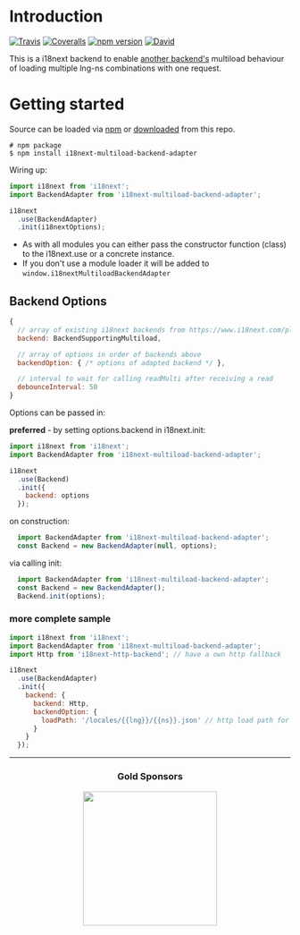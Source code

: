 # Introduction

[![Travis](https://img.shields.io/travis/i18next/i18next-multiload-backend-adapter/master.svg?style=flat-square)](https://travis-ci.org/i18next-multiload-backend-adapter)
[![Coveralls](https://img.shields.io/coveralls/i18next/i18next-multiload-backend-adapter/master.svg?style=flat-square)](https://coveralls.io/github/i18next/i18next-multiload-backend-adapter)
[![npm version](https://img.shields.io/npm/v/i18next-multiload-backend-adapter.svg?style=flat-square)](https://www.npmjs.com/package/i18next-multiload-backend-adapter)
[![David](https://img.shields.io/david/i18next/i18next-multiload-backend-adapter.svg?style=flat-square)](https://david-dm.org/i18next/i18next-multiload-backend-adapter)

This is a i18next backend to enable [another backend's](https://www.i18next.com/plugins-and-utils.html#backends) multiload behaviour of loading multiple lng-ns combinations with one request.

# Getting started

Source can be loaded via [npm](https://www.npmjs.com/package/i18next-multiload-backend-adapter) or [downloaded](https://github.com/i18next/i18next-chained-backend/blob/master/i18nextMultiloadBackendAdapter.min.js) from this repo.

```
# npm package
$ npm install i18next-multiload-backend-adapter
```

Wiring up:

```js
import i18next from 'i18next';
import BackendAdapter from 'i18next-multiload-backend-adapter';

i18next
  .use(BackendAdapter)
  .init(i18nextOptions);
```

- As with all modules you can either pass the constructor function (class) to the i18next.use or a concrete instance.
- If you don't use a module loader it will be added to `window.i18nextMultiloadBackendAdapter`

## Backend Options

```js
{
  // array of existing i18next backends from https://www.i18next.com/plugins-and-utils.html#backends
  backend: BackendSupportingMultiload,

  // array of options in order of backends above
  backendOption: { /* options of adapted backend */ },

  // interval to wait for calling readMulti after receiving a read
  debounceInterval: 50
}
```

Options can be passed in:

**preferred** - by setting options.backend in i18next.init:

```js
import i18next from 'i18next';
import BackendAdapter from 'i18next-multiload-backend-adapter';

i18next
  .use(Backend)
  .init({
    backend: options
  });
```

on construction:

```js
  import BackendAdapter from 'i18next-multiload-backend-adapter';
  const Backend = new BackendAdapter(null, options);
```

via calling init:

```js
  import BackendAdapter from 'i18next-multiload-backend-adapter';
  const Backend = new BackendAdapter();
  Backend.init(options);
```

### more complete sample

```js
import i18next from 'i18next';
import BackendAdapter from 'i18next-multiload-backend-adapter';
import Http from 'i18next-http-backend'; // have a own http fallback

i18next
  .use(BackendAdapter)
  .init({
    backend: {
      backend: Http,
      backendOption: {
        loadPath: '/locales/{{lng}}/{{ns}}.json' // http load path for my own fallback
      }
    }
  });
```

--------------

<h3 align="center">Gold Sponsors</h3>

<p align="center">
  <a href="https://locize.com/" target="_blank">
    <img src="https://raw.githubusercontent.com/i18next/i18next/master/assets/locize_sponsor_240.gif" width="240px">
  </a>
</p>
